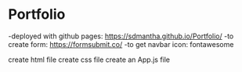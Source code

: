 # Portfolio
-deployed with github pages: https://sdmantha.github.io/Portfolio/
-to create form: https://formsubmit.co/
-to get navbar icon: fontawesome

create html file
create css file 
create an App.js file 
